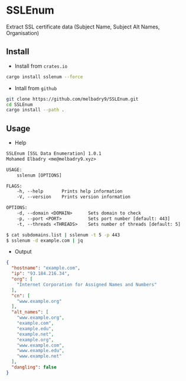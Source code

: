 # SSLEnum

Extract SSL certificate data (Subject Name, Subject Alt Names, Organisation)

## Install

- Install from `crates.io`
```bash
cargo install sslenum --force 
```

- Intall from `github`
```bash
git clone https://github.com/melbadry9/SSLEnum.git
cd SSLEnum
cargo install --path .
```

## Usage

- Help

```txt
SSLEnum [SSL Data Enumeration] 1.0.1
Mohamed Elbadry <me@melbadry9.xyz>

USAGE:
    sslenum [OPTIONS]

FLAGS:
    -h, --help       Prints help information
    -V, --version    Prints version information

OPTIONS:
    -d, --domain <DOMAIN>      Sets domain to check
    -p, --port <PORT>          Sets port number [default: 443]    
    -t, --threads <THREADS>    Sets number of threads [default: 5]
  ```

```bash
$ cat subdomains.list | sslenum -t 5 -p 443
$ sslenum -d example.com | jq
````

- Output

```json
{
  "hostname": "example.com",
  "ip": "93.184.216.34",
  "org": [
    "Internet Corporation for Assigned Names and Numbers"
  ],
  "cn": [
    "www.example.org"
  ],
  "alt_names": [
    "www.example.org",
    "example.com",
    "example.edu",
    "example.net",
    "example.org",
    "www.example.com",
    "www.example.edu",
    "www.example.net"
  ],
  "dangling": false
}
```
